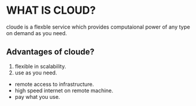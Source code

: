# WHAT IS CLOUD?
cloude is a flexble service which provides computaional power of any type on demand as you need.

## Advantages of cloude?
1. flexible in scalability.
2. use as you need.
- remote access to infrastructure.
- high speed internet on remote machine.
- pay what you use.
